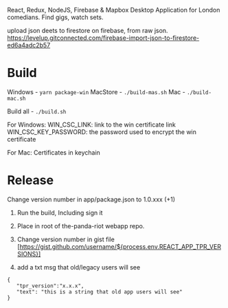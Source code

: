 React, Redux, NodeJS, Firebase & Mapbox Desktop Application for London comedians. Find gigs, watch sets.


upload json deets to firestore on firebase, from raw json.
https://levelup.gitconnected.com/firebase-import-json-to-firestore-ed6a4adc2b57

# Build

Windows - `yarn package-win`
MacStore - `./build-mas.sh`
Mac - `./build-mac.sh`

Build all - `./build.sh`


For Windows:
WIN_CSC_LINK: link to the win certificate link
WIN_CSC_KEY_PASSWORD: the password used to encrypt the win certificate

For Mac:
Certificates in keychain

# Release

Change version number in app/package.json to 1.0.xxx (+1)

1. Run the build, Including sign it

2. Place in root of the-panda-riot webapp repo.

3. Change version number in gist file [https://gist.github.com/username/${process.env.REACT_APP_TPR_VERSIONS}]

4. add a txt msg that old/legacy users will see

```
{
   "tpr_version":"x.x.x",
   "text": "this is a string that old app users will see"
}
```



